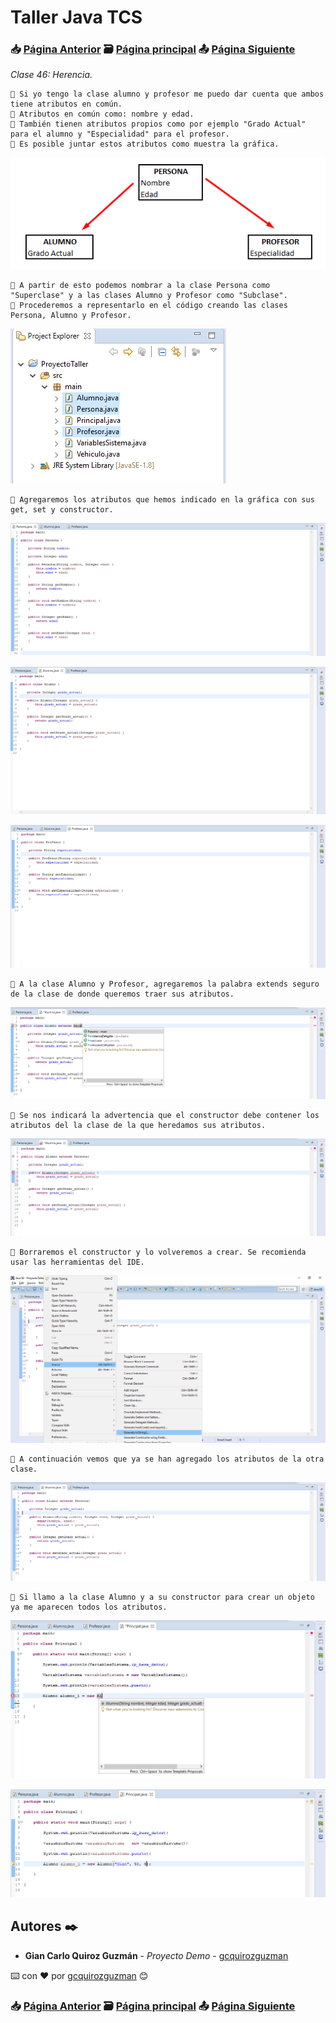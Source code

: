 # Taller Java TCS
### 📥 [Página Anterior](https://github.com/gcquirozguzman/java-tcs-202001/tree/FNAL100001) 🗃️ [Página principal](https://github.com/gcquirozguzman/java-tcs-202001) 📤 [Página Siguiente](https://github.com/gcquirozguzman/java-tcs-202001/tree/HSDM100001)

_Clase 46: Herencia._

```
📢 Si yo tengo la clase alumno y profesor me puedo dar cuenta que ambos tiene atributos en común.
📢 Atributos en común como: nombre y edad.
📢 También tienen atributos propios como por ejemplo "Grado Actual" para el alumno y "Especialidad" para el profesor.
📢 Es posible juntar estos atributos como muestra la gráfica.
```

![Error: imagen no ha sido cargada](https://github.com/gcquirozguzman/java-tcs-202001/blob/Clase-46/imagenes/pagina_46_1.png)

```
📢 A partir de esto podemos nombrar a la clase Persona como "Superclase" y a las clases Alumno y Profesor como "Subclase".
📢 Procederemos a representarlo en el código creando las clases Persona, Alumno y Profesor.
```

![Error: imagen no ha sido cargada](https://github.com/gcquirozguzman/java-tcs-202001/blob/Clase-46/imagenes/pagina_46_2.png)

```
📢 Agregaremos los atributos que hemos indicado en la gráfica con sus get, set y constructor.
```
![Error: imagen no ha sido cargada](https://github.com/gcquirozguzman/java-tcs-202001/blob/Clase-46/imagenes/pagina_46_3.png)

![Error: imagen no ha sido cargada](https://github.com/gcquirozguzman/java-tcs-202001/blob/Clase-46/imagenes/pagina_46_4.png)

![Error: imagen no ha sido cargada](https://github.com/gcquirozguzman/java-tcs-202001/blob/Clase-46/imagenes/pagina_46_5.png)

```
📢 A la clase Alumno y Profesor, agregaremos la palabra extends seguro de la clase de donde queremos traer sus atributos.
```
![Error: imagen no ha sido cargada](https://github.com/gcquirozguzman/java-tcs-202001/blob/Clase-46/imagenes/pagina_46_6.png)

```
📢 Se nos indicará la advertencia que el constructor debe contener los atributos del la clase de la que heredamos sus atributos.
```
![Error: imagen no ha sido cargada](https://github.com/gcquirozguzman/java-tcs-202001/blob/Clase-46/imagenes/pagina_46_7.png)

```
📢 Borraremos el constructor y lo volveremos a crear. Se recomienda usar las herramientas del IDE.
```
![Error: imagen no ha sido cargada](https://github.com/gcquirozguzman/java-tcs-202001/blob/Clase-46/imagenes/pagina_46_8.png)

```
📢 A continuación vemos que ya se han agregado los atributos de la otra clase.
```
![Error: imagen no ha sido cargada](https://github.com/gcquirozguzman/java-tcs-202001/blob/Clase-46/imagenes/pagina_46_9.png)

```
📢 Si llamo a la clase Alumno y a su constructor para crear un objeto ya me aparecen todos los atributos.
```
![Error: imagen no ha sido cargada](https://github.com/gcquirozguzman/java-tcs-202001/blob/Clase-46/imagenes/pagina_46_10.png)

![Error: imagen no ha sido cargada](https://github.com/gcquirozguzman/java-tcs-202001/blob/Clase-46/imagenes/pagina_46_11.png)

## Autores ✒️

* **Gian Carlo Quiroz Guzmán** - *Proyecto Demo* - [gcquirozguzman](https://github.com/gcquirozguzman)

⌨️ con ❤️ por [gcquirozguzman](https://github.com/gcquirozguzman) 😊

### 📥 [Página Anterior](https://github.com/gcquirozguzman/java-tcs-202001/tree/FNAL100001) 🗃️ [Página principal](https://github.com/gcquirozguzman/java-tcs-202001) 📤 [Página Siguiente](https://github.com/gcquirozguzman/java-tcs-202001/tree/HSDM100001)

